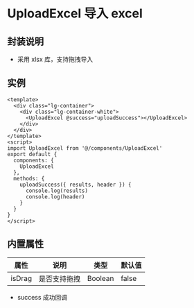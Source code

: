 # UploadExcel 导入 excel

## 封装说明

- 采用 xlsx 库，支持拖拽导入

## 实例

```vue
<template>
  <div class="lg-container">
    <div class="lg-container-white">
      <UploadExcel @success="uploadSuccess"></UploadExcel>
    </div>
  </div>
</template>
<script>
import UploadExcel from '@/components/UploadExcel'
export default {
  components: {
    UploadExcel
  },
  methods: {
    uploadSuccess({ results, header }) {
      console.log(results)
      console.log(header)
    }
  }
}
</script>
```

## 内置属性

| 属性   | 说明         | 类型    | 默认值 |
| ------ | ------------ | ------- | ------ |
| isDrag | 是否支持拖拽 | Boolean | false  |

- success 成功回调
